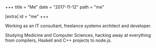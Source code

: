 +++
title = "Me"
date = "2017-11-12"
path = "me"

[extra]
id = "me"
+++

Working as an IT consultant, freelance systems architect and developer.

Studying Medicine and Computer Sciences, hacking away at everything from compilers, Haskell and C++ projects to node.js.
